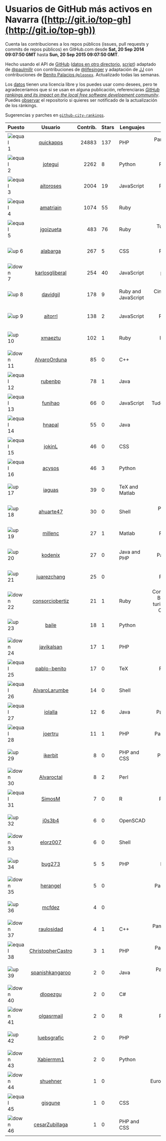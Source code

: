 
# Usuarios de GitHub más activos en Navarra ([http://git.io/top-gh](http://git.io/top-gh))



  Cuenta las contribuciones a los repos públicos (issues, pull requests y commits de repos públicos) en GitHub.com desde  **Sat, 20 Sep 2014 09:07:50 GMT** hasta **Sun, 20 Sep 2015 09:07:50 GMT**.

  Hecho usando el API de [GitHub](http://github.com) ([datos en otro directorio](https://github.com/JJ/top-github-users-data/tree/master/data), [script](https://github.com/JJ/top-github-users)) adaptado de [@paulmillr](https://github.com/paulmillr) con contribuciones de [@lifesinger](https://github.com/lifesinger) y adaptación de [JJ](http://jj.github.io) con contribuciones de [Benito Palacios `@pleonex`](http://github.com/pleonex). Actualizado todas las semanas.

  Los [datos](https://github.com/JJ/top-github-users-data/tree/master/data) tienen una licencia libre y los puedes usar como desees, pero te agradeceríamos que si se usan en alguna publicación, referenciaras [*GitHub rankings and its impact on the local free software development community*](https://thewinnower.com/papers/github-rankings-and-its-impact-on-the-local-free-software-development-community). Puedes [observar](https://github.com/JJ/top-github-users-data/subscription) el repositorio si quieres ser notificado de la actualización de los ránkings.

  Sugerencias y parches en [`github-city-rankings`](http://github.com/JJ/github-city-rankings).


| Puesto   |  Usuario  |Contrib.| Stars | Lenguajes   |      Lugar      |  Avatar  |
|----------|:---------:|-------:|-------|-------------|:---------------:|----------|
|![equal](https://raw.githubusercontent.com/JJ/github-city-rankings/master/img/equal.gif) 1 | [quickapps](https://github.com/quickapps) | 24883 | 137 | PHP | Pamplona, Navarra - Spain | <img src='https://avatars3.githubusercontent.com/u/1129842?v=3&s=64' width="64" title='QuickApps'> |
|![equal](https://raw.githubusercontent.com/JJ/github-city-rankings/master/img/equal.gif) 2 | [jotegui](https://github.com/jotegui) | 2262 | 8 | Python | Pamplona, Spain | <img src='https://avatars0.githubusercontent.com/u/642210?v=3&s=64' width="64" title='Javier Otegui'> |
|![equal](https://raw.githubusercontent.com/JJ/github-city-rankings/master/img/equal.gif) 3 | [aitoroses](https://github.com/aitoroses) | 2004 | 19 | JavaScript | Pamplona, Spain | <img src='https://avatars0.githubusercontent.com/u/1699368?v=3&s=64' width="64" title='Aitor Oses'> |
|![equal](https://raw.githubusercontent.com/JJ/github-city-rankings/master/img/equal.gif) 4 | [amatriain](https://github.com/amatriain) | 1074 | 55 | Ruby | Pamplona | <img src='https://avatars3.githubusercontent.com/u/1439986?v=3&s=64' width="64" title='Alfredo Amatriain'> |
|![equal](https://raw.githubusercontent.com/JJ/github-city-rankings/master/img/equal.gif) 5 | [jgoizueta](https://github.com/jgoizueta) | 483 | 76 | Ruby | Tudela (Navarra) - SPAIN | <img src='https://avatars3.githubusercontent.com/u/5909?v=3&s=64' width="64" title='Javier Goizueta'> |
|![up](https://raw.githubusercontent.com/JJ/github-city-rankings/master/img/up.gif) 6 | [alabarga](https://github.com/alabarga) | 267 | 5 | CSS | Pamplona, Spain | <img src='https://avatars0.githubusercontent.com/u/166339?v=3&s=64' width="64" title='Alberto Labarga'> |
|![down](https://raw.githubusercontent.com/JJ/github-city-rankings/master/img/down.gif) 7 | [karlosgliberal](https://github.com/karlosgliberal) | 254 | 40 | JavaScript | pamplona/iruña | <img src='https://avatars3.githubusercontent.com/u/200922?v=3&s=64' width="64" title='karlos g liberal'> |
|![up](https://raw.githubusercontent.com/JJ/github-city-rankings/master/img/up.gif) 8 | [davidgil](https://github.com/davidgil) | 178 | 9 | Ruby and JavaScript | Cintruenigo, Navarra, Spain | <img src='https://avatars1.githubusercontent.com/u/1498740?v=3&s=64' width="64" title='David Gil'> |
|![up](https://raw.githubusercontent.com/JJ/github-city-rankings/master/img/up.gif) 9 | [aitorrl](https://github.com/aitorrl) | 138 | 2 | JavaScript | Pamplona / Iruña | <img src='https://avatars1.githubusercontent.com/u/369424?v=3&s=64' width="64" title='Aitor Resano'> |
|![up](https://raw.githubusercontent.com/JJ/github-city-rankings/master/img/up.gif) 10 | [xmaeztu](https://github.com/xmaeztu) | 102 | 1 | Ruby | Iruñea, Nafarroa | <img src='https://avatars3.githubusercontent.com/u/703490?v=3&s=64' width="64" title='Xabier Maeztu'> |
|![down](https://raw.githubusercontent.com/JJ/github-city-rankings/master/img/down.gif) 11 | [AlvaroOrduna](https://github.com/AlvaroOrduna) | 85 | 0 | C++ | Pamplona | <img src='https://avatars3.githubusercontent.com/u/4264243?v=3&s=64' width="64" title='Álvaro Orduna León'> |
|![equal](https://raw.githubusercontent.com/JJ/github-city-rankings/master/img/equal.gif) 12 | [rubenbp](https://github.com/rubenbp) | 78 | 1 | Java | Pamplona | <img src='https://avatars3.githubusercontent.com/u/570775?v=3&s=64' width="64" title='Rubén Bernárdez'> |
|![equal](https://raw.githubusercontent.com/JJ/github-city-rankings/master/img/equal.gif) 13 | [funihao](https://github.com/funihao) | 66 | 0 | JavaScript | Tudela (Navarra) Spain | <img src='https://avatars3.githubusercontent.com/u/9009902?v=3&s=64' width="64" title='José Jesús Palacios'> |
|![equal](https://raw.githubusercontent.com/JJ/github-city-rankings/master/img/equal.gif) 14 | [hnapal](https://github.com/hnapal) | 55 | 0 | Java | Pamplona | <img src='https://avatars0.githubusercontent.com/u/10106398?v=3&s=64' width="64" title='Hector'> |
|![equal](https://raw.githubusercontent.com/JJ/github-city-rankings/master/img/equal.gif) 15 | [jokinL](https://github.com/jokinL) | 46 | 0 | CSS | Pamplona | <img src='https://avatars3.githubusercontent.com/u/8535960?v=3&s=64' width="64" title='Jokin L.'> |
|![equal](https://raw.githubusercontent.com/JJ/github-city-rankings/master/img/equal.gif) 16 | [acysos](https://github.com/acysos) | 46 | 3 | Python | Pamplona | <img src='https://avatars0.githubusercontent.com/u/1657112?v=3&s=64' width="64" title='Odoo - OpenERP - Acysos S.L.'> |
|![up](https://raw.githubusercontent.com/JJ/github-city-rankings/master/img/up.gif) 17 | [iaguas](https://github.com/iaguas) | 39 | 0 | TeX and Matlab | Pamplona | <img src='https://avatars3.githubusercontent.com/u/4259550?v=3&s=64' width="64" title='Iñigo Aguas'> |
|![up](https://raw.githubusercontent.com/JJ/github-city-rankings/master/img/up.gif) 18 | [ahuarte47](https://github.com/ahuarte47) | 30 | 0 | Shell | Pamplona/Iruña - Navarra | <img src='https://avatars0.githubusercontent.com/u/5576272?v=3&s=64' width="64" title='Alvaro Huarte'> |
|![up](https://raw.githubusercontent.com/JJ/github-city-rankings/master/img/up.gif) 19 | [millenc](https://github.com/millenc) | 27 | 1 | Matlab | Pamplona, Spain | <img src='https://avatars3.githubusercontent.com/u/7861428?v=3&s=64' width="64" title='Mikel Pintor'> |
|![up](https://raw.githubusercontent.com/JJ/github-city-rankings/master/img/up.gif) 20 | [kodenix](https://github.com/kodenix) | 27 | 0 | Java and PHP | Pamplona/Navarra | <img src='https://avatars3.githubusercontent.com/u/9369074?v=3&s=64' width="64" title='Alberto Morales'> |
|![up](https://raw.githubusercontent.com/JJ/github-city-rankings/master/img/up.gif) 21 | [juarezchang](https://github.com/juarezchang) | 25 | 0 |  | Pamplona, Spain | <img src='https://avatars2.githubusercontent.com/u/10869392?v=3&s=64' width="64" title='Andrés Juárez Chang'> |
|![down](https://raw.githubusercontent.com/JJ/github-city-rankings/master/img/down.gif) 22 | [consorciobertiz](https://github.com/consorciobertiz) | 21 | 1 | Ruby | Consorcio Turistico de Bertiz - Centro de turismo rural - 31720 Oieregi (Navarra) | <img src='https://avatars1.githubusercontent.com/u/5484336?v=3&s=64' width="64" title='Consorcio Bertiz'> |
|![up](https://raw.githubusercontent.com/JJ/github-city-rankings/master/img/up.gif) 23 | [baile](https://github.com/baile) | 18 | 1 | Python | Pamplona | <img src='https://avatars0.githubusercontent.com/u/4908845?v=3&s=64' width="64" title='Jon Legarrea Oteiza'> |
|![down](https://raw.githubusercontent.com/JJ/github-city-rankings/master/img/down.gif) 24 | [javikalsan](https://github.com/javikalsan) | 17 | 1 | PHP | Nafarroa | <img src='https://avatars2.githubusercontent.com/u/1070397?v=3&s=64' width="64" title='javikalsan'> |
|![equal](https://raw.githubusercontent.com/JJ/github-city-rankings/master/img/equal.gif) 25 | [pablo-benito](https://github.com/pablo-benito) | 17 | 0 | TeX | Pamplona, Spain | <img src='https://avatars3.githubusercontent.com/u/12297597?v=3&s=64' width="64" title='Pablo Benito'> |
|![equal](https://raw.githubusercontent.com/JJ/github-city-rankings/master/img/equal.gif) 26 | [AlvaroLarumbe](https://github.com/AlvaroLarumbe) | 14 | 0 | Shell | Pamplona | <img src='https://avatars2.githubusercontent.com/u/4255881?v=3&s=64' width="64" title='Álvaro Larumbe'> |
|![equal](https://raw.githubusercontent.com/JJ/github-city-rankings/master/img/equal.gif) 27 | [iolalla](https://github.com/iolalla) | 12 | 6 | Java | Pamplona, Navarra | <img src='https://avatars1.githubusercontent.com/u/308066?v=3&s=64' width="64" title='Israel Olalla'> |
|![equal](https://raw.githubusercontent.com/JJ/github-city-rankings/master/img/equal.gif) 28 | [joertru](https://github.com/joertru) | 11 | 1 | PHP | Pamplona, Colombia | <img src='https://avatars0.githubusercontent.com/u/1019825?v=3&s=64' width="64" title='Jorge Erickson Trujillo'> |
|![up](https://raw.githubusercontent.com/JJ/github-city-rankings/master/img/up.gif) 29 | [ikerbit](https://github.com/ikerbit) | 8 | 0 | PHP and CSS | Pamplona / Iruñea | <img src='https://avatars1.githubusercontent.com/u/10534784?v=3&s=64' width="64" title='Iker Zazpe'> |
|![down](https://raw.githubusercontent.com/JJ/github-city-rankings/master/img/down.gif) 30 | [Alvaroctal](https://github.com/Alvaroctal) | 8 | 2 | Perl | Pamplona | <img src='https://avatars3.githubusercontent.com/u/4562922?v=3&s=64' width="64" title='Alvaro Octal'> |
|![equal](https://raw.githubusercontent.com/JJ/github-city-rankings/master/img/equal.gif) 31 | [SimosM](https://github.com/SimosM) | 7 | 0 | R | Pamplona, Spain | <img src='https://avatars1.githubusercontent.com/u/10856515?v=3&s=64' width="64" title='Simos M.'> |
|![up](https://raw.githubusercontent.com/JJ/github-city-rankings/master/img/up.gif) 32 | [j0s3b4](https://github.com/j0s3b4) | 6 | 0 | OpenSCAD | iruña | <img src='https://avatars3.githubusercontent.com/u/3213016?v=3&s=64' width="64" title='j0s3b4'> |
|![down](https://raw.githubusercontent.com/JJ/github-city-rankings/master/img/down.gif) 33 | [elorz007](https://github.com/elorz007) | 6 | 0 | Shell | Pamplona | <img src='https://avatars0.githubusercontent.com/u/3601038?v=3&s=64' width="64" title='Mikel Elorz'> |
|![up](https://raw.githubusercontent.com/JJ/github-city-rankings/master/img/up.gif) 34 | [bug273](https://github.com/bug273) | 5 | 5 | PHP | Iruñea Nafarroa | <img src='https://avatars3.githubusercontent.com/u/370630?v=3&s=64' width="64" title='Bug273'> |
|![down](https://raw.githubusercontent.com/JJ/github-city-rankings/master/img/down.gif) 35 | [herangel](https://github.com/herangel) | 5 | 0 |  | Pamplona, Colombia | <img src='https://avatars0.githubusercontent.com/u/3474826?v=3&s=64' width="64" title='Heriberto Rangel'> |
|![up](https://raw.githubusercontent.com/JJ/github-city-rankings/master/img/up.gif) 36 | [mcfdez](https://github.com/mcfdez) | 4 | 0 |  | Pamplona | <img src='https://avatars2.githubusercontent.com/u/8833955?v=3&s=64' width="64" title='Marc Fernandez'> |
|![down](https://raw.githubusercontent.com/JJ/github-city-rankings/master/img/down.gif) 37 | [raulosidad](https://github.com/raulosidad) | 4 | 1 | C++ | Pamplona - Navarra - Spain | <img src='https://avatars2.githubusercontent.com/u/5192894?v=3&s=64' width="64" title='Raúl Argüelles'> |
|![equal](https://raw.githubusercontent.com/JJ/github-city-rankings/master/img/equal.gif) 38 | [ChristopherCastro](https://github.com/ChristopherCastro) | 3 | 1 | PHP | Pamplona Navarra - Spain | <img src='https://avatars3.githubusercontent.com/u/749463?v=3&s=64' width="64" title='Christopher Castro'> |
|![up](https://raw.githubusercontent.com/JJ/github-city-rankings/master/img/up.gif) 39 | [spanishkangaroo](https://github.com/spanishkangaroo) | 2 | 0 | Java | Pamplona, Navarra, Spain | <img src='https://avatars1.githubusercontent.com/u/146285?v=3&s=64' width="64" title='xabivaz'> |
|![down](https://raw.githubusercontent.com/JJ/github-city-rankings/master/img/down.gif) 40 | [dlopezgu](https://github.com/dlopezgu) | 2 | 0 | C# | Pamplona | <img src='https://avatars2.githubusercontent.com/u/2158263?v=3&s=64' width="64" title='David'> |
|![down](https://raw.githubusercontent.com/JJ/github-city-rankings/master/img/down.gif) 41 | [olgasrmail](https://github.com/olgasrmail) | 2 | 0 | R | Pamplona, Spain | <img src='https://avatars2.githubusercontent.com/u/12249295?v=3&s=64' width="64" title='Olga'> |
|![up](https://raw.githubusercontent.com/JJ/github-city-rankings/master/img/up.gif) 42 | [luebsgrafic](https://github.com/luebsgrafic) | 2 | 0 | PHP | Pamplona | <img src='https://avatars0.githubusercontent.com/u/1290422?v=3&s=64' width="64" title='Luebsgrafic'> |
|![down](https://raw.githubusercontent.com/JJ/github-city-rankings/master/img/down.gif) 43 | [Xabiermm1](https://github.com/Xabiermm1) | 2 | 0 | Python | Navarra(Spain) | <img src='https://avatars1.githubusercontent.com/u/9248410?v=3&s=64' width="64" title='Xabier Martinez de Morentin'> |
|![down](https://raw.githubusercontent.com/JJ/github-city-rankings/master/img/down.gif) 44 | [shuehner](https://github.com/shuehner) | 1 | 0 |  | Europe/Spain/Pamplona | <img src='https://avatars3.githubusercontent.com/u/7860948?v=3&s=64' width="64" title='Stefan Hühner'> |
|![equal](https://raw.githubusercontent.com/JJ/github-city-rankings/master/img/equal.gif) 45 | [gisgune](https://github.com/gisgune) | 1 | 0 | CSS | Nafarroa | <img src='https://avatars1.githubusercontent.com/u/11590188?v=3&s=64' width="64" title=''> |
|![down](https://raw.githubusercontent.com/JJ/github-city-rankings/master/img/down.gif) 46 | [cesarZubillaga](https://github.com/cesarZubillaga) | 1 | 0 | PHP and CSS | Pamplona | <img src='https://avatars2.githubusercontent.com/u/4540547?v=3&s=64' width="64" title='cesar'> |
